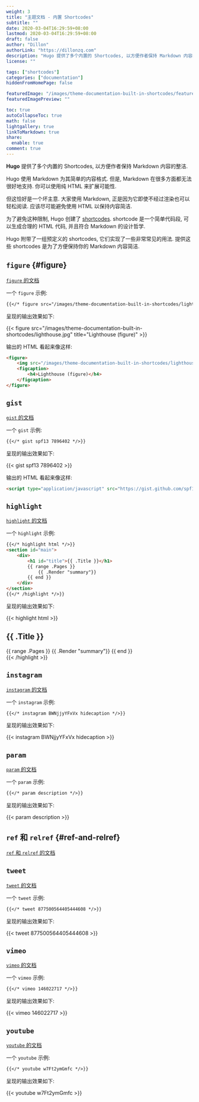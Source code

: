 ```yaml
---
weight: 3
title: "主题文档 - 内置 Shortcodes"
subtitle: ""
date: 2020-03-04T16:29:59+08:00
lastmod: 2020-03-04T16:29:59+08:00
draft: false
author: "Dillon"
authorLink: "https://dillonzq.com"
description: "Hugo 提供了多个内置的 Shortcodes, 以方便作者保持 Markdown 内容的整洁."
license: ""

tags: ["shortcodes"]
categories: ["documentation"]
hiddenFromHomePage: false

featuredImage: "/images/theme-documentation-built-in-shortcodes/featured-image.png"
featuredImagePreview: ""

toc: true
autoCollapseToc: true
math: false
lightgallery: true
linkToMarkdown: true
share:
  enable: true
comment: true
---
```


**Hugo** 提供了多个内置的 Shortcodes, 以方便作者保持 Markdown 内容的整洁.

<!--more-->

Hugo 使用 Markdown 为其简单的内容格式. 但是, Markdown 在很多方面都无法很好地支持. 你可以使用纯 HTML 来扩展可能性.

但这恰好是一个坏主意. 大家使用 Markdown, 正是因为它即使不经过渲染也可以轻松阅读. 应该尽可能避免使用 HTML 以保持内容简洁.

为了避免这种限制, Hugo 创建了 [shortcodes](https://gohugo.io/extras/shortcodes/).
shortcode 是一个简单代码段, 可以生成合理的 HTML 代码, 并且符合 Markdown 的设计哲学.

Hugo 附带了一组预定义的 shortcodes, 它们实现了一些非常常见的用法.
提供这些 shortcodes 是为了方便保持你的 Markdown 内容简洁.

## `figure` {#figure}

[`figure` 的文档](https://gohugo.io/content-management/shortcodes/#figure)

一个 `figure` 示例:

```markdown
{{</* figure src="/images/theme-documentation-built-in-shortcodes/lighthouse.jpg" title="Lighthouse (figure)" */>}}
```

呈现的输出效果如下:

{{< figure src="/images/theme-documentation-built-in-shortcodes/lighthouse.jpg" title="Lighthouse (figure)" >}}

输出的 HTML 看起来像这样:

```html
<figure>
    <img src="/images/theme-documentation-built-in-shortcodes/lighthouse.jpg"/>
    <figcaption>
        <h4>Lighthouse (figure)</h4>
    </figcaption>
</figure>
```

## `gist`

[`gist` 的文档](https://gohugo.io/content-management/shortcodes/#gist)

一个 `gist` 示例:

```markdown
{{</* gist spf13 7896402 */>}}
```

呈现的输出效果如下:

{{< gist spf13 7896402 >}}

输出的 HTML 看起来像这样:

```html
<script type="application/javascript" src="https://gist.github.com/spf13/7896402.js"></script>
```

## `highlight`

[`highlight` 的文档](https://gohugo.io/content-management/shortcodes/#instagram)

一个 `highlight` 示例:

```markdown
{{</* highlight html */>}}
<section id="main">
    <div>
        <h1 id="title">{{ .Title }}</h1>
        {{ range .Pages }}
            {{ .Render "summary"}}
        {{ end }}
    </div>
</section>
{{</* /highlight */>}}
```

呈现的输出效果如下:

{{< highlight html >}}
<section id="main">
    <div>
        <h1 id="title">{{ .Title }}</h1>
        {{ range .Pages }}
            {{ .Render "summary"}}
        {{ end }}
    </div>
</section>
{{< /highlight >}}

## `instagram`

[`instagram` 的文档](https://gohugo.io/content-management/shortcodes/#instagram)

一个 `instagram` 示例:

```markdown
{{</* instagram BWNjjyYFxVx hidecaption */>}}
```

呈现的输出效果如下:

{{< instagram BWNjjyYFxVx hidecaption >}}

## `param`

[`param` 的文档](https://gohugo.io/content-management/shortcodes/#param)

一个 `param` 示例:

```markdown
{{</* param description */>}}
```

呈现的输出效果如下:

{{< param description >}}

## `ref` 和 `relref` {#ref-and-relref}

[`ref` 和 `relref` 的文档](https://gohugo.io/content-management/shortcodes/#ref-and-relref)

## `tweet`

[`tweet` 的文档](https://gohugo.io/content-management/shortcodes/#tweet)

一个 `tweet` 示例:

```markdown
{{</* tweet 877500564405444608 */>}}
```

呈现的输出效果如下:

{{< tweet 877500564405444608 >}}

## `vimeo`

[`vimeo` 的文档](https://gohugo.io/content-management/shortcodes/#vimeo)

一个 `vimeo` 示例:

```markdown
{{</* vimeo 146022717 */>}}
```

呈现的输出效果如下:

{{< vimeo 146022717 >}}

## `youtube`

[`youtube` 的文档](https://gohugo.io/content-management/shortcodes/#youtube)

一个 `youtube` 示例:

```markdown
{{</* youtube w7Ft2ymGmfc */>}}
```

呈现的输出效果如下:

{{< youtube w7Ft2ymGmfc >}}
